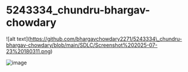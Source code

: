 # 5243334\_chundru-bhargav-chowdary

!\[alt text](https://github.com/bhargavchowdary2271/5243334\_chundru-bhargav-chowdary/blob/main/SDLC/Screenshot%202025-07-23%20180311.png)

<img src="https://github.com/bhargavchowdary2271/5243334\_chundru-bhargav-chowdary/blob/main/SDLC/Screenshot%202025-07-23%20180311.png" alt="image">

